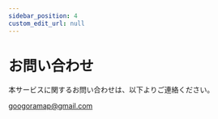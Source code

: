 ```yaml
---
sidebar_position: 4
custom_edit_url: null
---
```


# お問い合わせ

本サービスに関するお問い合わせは、以下よりご連絡ください。

googoramap@gmail.com